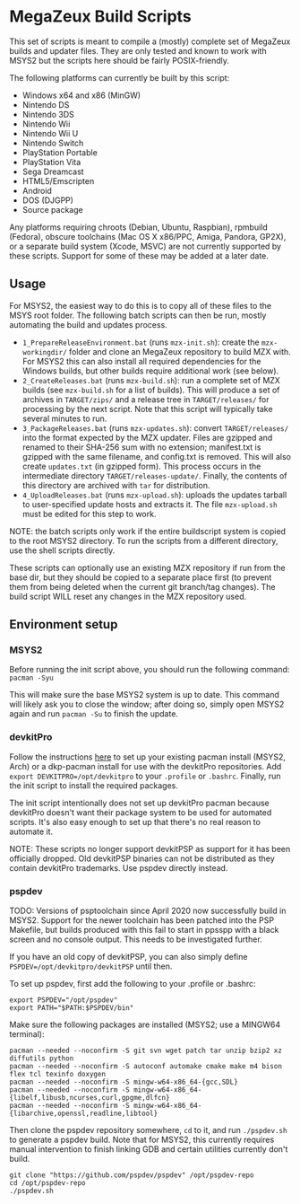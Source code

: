 # MegaZeux Build Scripts

This set of scripts is meant to compile a (mostly) complete set of MegaZeux
builds and updater files. They are only tested and known to work with MSYS2 but
the scripts here should be fairly POSIX-friendly.

The following platforms can currently be built by this script:

- Windows x64 and x86 (MinGW)
- Nintendo DS
- Nintendo 3DS
- Nintendo Wii
- Nintendo Wii U
- Nintendo Switch
- PlayStation Portable
- PlayStation Vita
- Sega Dreamcast
- HTML5/Emscripten
- Android
- DOS (DJGPP)
- Source package

Any platforms requiring chroots (Debian, Ubuntu, Raspbian), rpmbuild (Fedora),
obscure toolchains (Mac OS X x86/PPC, Amiga, Pandora, GP2X), or a separate build
system (Xcode, MSVC) are not currently supported by these scripts. Support for
some of these may be added at a later date.

## Usage
For MSYS2, the easiest way to do this is to copy all of these files to the MSYS
root folder. The following batch scripts can then be run, mostly automating the
build and updates process.

- `1_PrepareReleaseEnvironment.bat` (runs `mzx-init.sh`): create the `mzx-workingdir/`
  folder and clone an MegaZeux repository to build MZX with. For MSYS2 this can
  also install all required dependencies for the Windows builds, but other builds
  require additional work (see below).
- `2_CreateReleases.bat` (runs `mzx-build.sh`): run a complete set of MZX builds
  (see `mzx-build.sh` for a list of builds). This will produce a set of archives
  in `TARGET/zips/` and a release tree in `TARGET/releases/` for processing by
  the next script. Note that this script will typically take several minutes to run.
- `3_PackageReleases.bat` (runs `mzx-updates.sh`): convert `TARGET/releases/`
  into the format expected by the MZX updater. Files are gzipped and renamed to
  their SHA-256 sum with no extension; manifest.txt is gzipped with the same filename,
  and config.txt is removed. This will also create `updates.txt` (in gzipped form).
  This process occurs in the intermediate directory `TARGET/releases-update/`.
  Finally, the contents of this directory are archived with `tar` for distribution.
- `4_UploadReleases.bat` (runs `mzx-upload.sh`): uploads the updates tarball to
  user-specified update hosts and extracts it. The file `mzx-upload.sh` must be
  edited for this step to work.

NOTE: the batch scripts only work if the entire buildscript system is copied to
the root MSYS2 directory. To run the scripts from a different directory, use the
shell scripts directly.

These scripts can optionally use an existing MZX repository if run from the base
dir, but they should be copied to a separate place first (to prevent them from
being deleted when the current git branch/tag changes). The build script WILL
reset any changes in the MZX repository used.

## Environment setup

### MSYS2

Before running the init script above, you should run the following command:
`pacman -Syu`

This will make sure the base MSYS2 system is up to date. This command will likely
ask you to close the window; after doing so, simply open MSYS2 again and run
`pacman -Su` to finish the update.

### devkitPro

Follow the instructions [here](https://devkitpro.org/wiki/devkitPro_pacman) to
set up your existing pacman install (MSYS2, Arch) or a dkp-pacman install for
use with the devkitPro repositories. Add `export DEVKITPRO=/opt/devkitpro` to
your `.profile` or `.bashrc`. Finally, run the init script to install the
required packages.

The init script intentionally does not set up devkitPro pacman because devkitPro
doesn't want their package system to be used for automated scripts. It's also
easy enough to set up that there's no real reason to automate it.

NOTE:
These scripts no longer support devkitPSP as support for it has been officially
dropped. Old devkitPSP binaries can not be distributed as they contain devkitPro
trademarks. Use pspdev directly instead.

### pspdev

TODO: Versions of psptoolchain since April 2020 now successfully build in MSYS2.
Support for the newer toolchain has been patched into the PSP Makefile, but
builds produced with this fail to start in ppsspp with a black screen and no
console output. This needs to be investigated further.

If you have an old copy of devkitPSP, you can also simply define
`PSPDEV=/opt/devkitpro/devkitPSP` until then.

To set up pspdev, first add the following to your .profile or .bashrc:
```
export PSPDEV="/opt/pspdev"
export PATH="$PATH:$PSPDEV/bin"
```

Make sure the following packages are installed (MSYS2; use a MINGW64 terminal):
```
pacman --needed --noconfirm -S git svn wget patch tar unzip bzip2 xz diffutils python
pacman --needed --noconfirm -S autoconf automake cmake make m4 bison flex tcl texinfo doxygen
pacman --needed --noconfirm -S mingw-w64-x86_64-{gcc,SDL}
pacman --needed --noconfirm -S mingw-w64-x86_64-{libelf,libusb,ncurses,curl,gpgme,dlfcn}
pacman --needed --noconfirm -S mingw-w64-x86_64-{libarchive,openssl,readline,libtool}
```

Then clone the pspdev repository somewhere, `cd` to it, and run `./pspdev.sh`
to generate a pspdev build. Note that for MSYS2, this currently requires manual
intervention to finish linking GDB and certain utilities currently don't build.
```
git clone "https://github.com/pspdev/pspdev" /opt/pspdev-repo
cd /opt/pspdev-repo
./pspdev.sh
```

